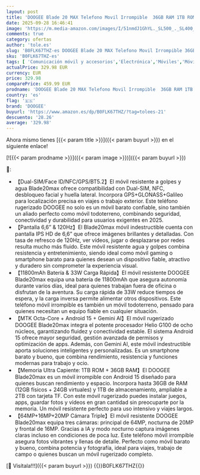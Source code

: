 ```yaml
---
layout: post
title: 'DOOGEE Blade 20 MAX Telefono Movil Irrompible  36GB RAM 1TB ROM Móvil Resistente  11800mAh/33W  Helio G100  6.6" 120Hz Movils Android 15  64MP+20MP+16MP  NFC/4G Dual SIM/Face ID Movil para Mayores'
date: 2025-09-28 16:46:41
image: 'https://m.media-amazon.com/images/I/51nmdJ1GhYL._SL500_._SL400_.jpg'
comments: true
category: ofertas
author: 'tole.es'
slug: 'B0FLK67THZ-es DOOGEE Blade 20 MAX Telefono Movil Irrompible 36GB RAM 1TB...'
sku: 'B0FLK67THZ-es'
tags: [ 'Comunicación móvil y accesorios','Electrónica','Móviles','Móviles y smartphones libres','android','doogee','🇪🇸', ]
actualPrice: 329.98 EUR
currency: EUR
price: 329.98
comparePrice: 459.99 EUR
prodname: 'DOOGEE Blade 20 MAX Telefono Movil Irrompible  36GB RAM 1TB ROM Móvil Resistente  11800mAh/33W  Helio G100  6.6" 120Hz Movils Android 15  64MP+20MP+16MP  NFC/4G Dual SIM/Face ID Movil para Mayores'
country: 'es'
flag: '🇪🇸'
brand: 'DOOGEE'
buyurl: 'https://www.amazon.es/dp/B0FLK67THZ/?tag=tolees-21'
descuento: '28.26'
average: '329.98'
---
```


Ahora mismo tienes [{{< param title >}}]({{< param buyurl >}}) en el siguiente enlace!

[![{{< param prodname >}}]({{< param image >}})]({{< param buyurl >}})

🔎:

- 【Dual-SIM/Face ID/NFC/GPS/BT5.2】El móvil resistente a golpes y agua Blade20max ofrece compatibilidad con Dual-SIM, NFC, desbloqueo facial y huella lateral. Incorpora GPS+GLONASS+Galileo para localización precisa en viajes o trabajo exterior. Este teléfono rugerizado DOOGEE no solo es un móvil barato confiable, sino también un aliado perfecto como móvil todoterreno, combinando seguridad, conectividad y durabilidad para usuarios exigentes en 2025.
- 【Pantalla 6,6” & 120Hz】El Blade20max móvil indestructible cuenta con pantalla IPS HD de 6,6” que ofrece imágenes brillantes y detalladas. Con tasa de refresco de 120Hz, ver vídeos, jugar o desplazarse por redes resulta mucho más fluido. Este móvil resistente agua y golpes combina resistencia y entretenimiento, siendo ideal como móvil gaming o smartphone barato para quienes desean un dispositivo fiable, atractivo y duradero sin comprometer la experiencia visual.
- 【11800mAh Batería & 33W Carga Rápida】El móvil resistente DOOGEE Blade20max equipa una batería de 11800mAh que asegura autonomía durante varios días, ideal para quienes trabajan fuera de oficina o disfrutan de la aventura. Su carga rápida de 33W reduce tiempos de espera, y la carga inversa permite alimentar otros dispositivos. Este teléfono móvil irrompible es también un móvil todoterreno, pensado para quienes necesitan un equipo fiable en cualquier situación.
- 【MTK Octa-Core + Android 15 + Gemini AI】El móvil rugerizado DOOGEE Blade20max integra el potente procesador Helio G100 de ocho núcleos, garantizando fluidez y conectividad estable. El sistema Android 15 ofrece mayor seguridad, gestión avanzada de permisos y optimización de apps. Además, con Gemini AI, este móvil indestructible aporta soluciones inteligentes y personalizadas. Es un smartphone barato y bueno, que combina rendimiento, resistencia y funciones modernas para trabajo y ocio.
- 【Memoria Ultra Capiente: 1TB ROM + 36GB RAM】El DOOGEE Blade20max es un móvil irrompible con Android 15 diseñado para quienes buscan rendimiento y espacio. Incorpora hasta 36GB de RAM (12GB físicos + 24GB virtuales) y 1TB de almacenamiento, ampliable a 2TB con tarjeta TF. Con este móvil rugerizado puedes instalar juegos, apps, guardar fotos y vídeos en gran cantidad sin preocuparte por la memoria. Un móvil resistente perfecto para uso intensivo y viajes largos.
- 【64MP+16MP+20MP Cámara Triple】El móvil resistente DOOGEE Blade20max equipa tres cámaras: principal de 64MP, nocturna de 20MP y frontal de 16MP. Gracias a IA y modo nocturno captura imágenes claras incluso en condiciones de poca luz. Este teléfono móvil irrompible asegura fotos vibrantes y llenas de detalle. Perfecto como móvil barato y bueno, combina potencia y fotografía, ideal para viajes, trabajo de campo o quienes buscan un móvil rugerizado completo.

[🛒 Visítala!!!]({{< param buyurl >}})
{{<world>}}B0FLK67THZ{{</world>}}
